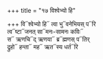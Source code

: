 +++
title = "१७ विश्वेभ्यो हि"

+++
वि᳓श्वेभ्यो हि᳓ त्वा भु᳓वनेभियस् प᳓रि  
त्व᳓ष्टा᳓जनत् सा᳓मनः-सामनः कविः᳓  
स᳓ ऋणचि᳓द् ऋणया᳓ ब्र᳓ह्मणस् प᳓तिर्  
द्रुहो᳓ हन्ता᳓ मह᳓ ऋत᳓स्य धर्त᳓रि